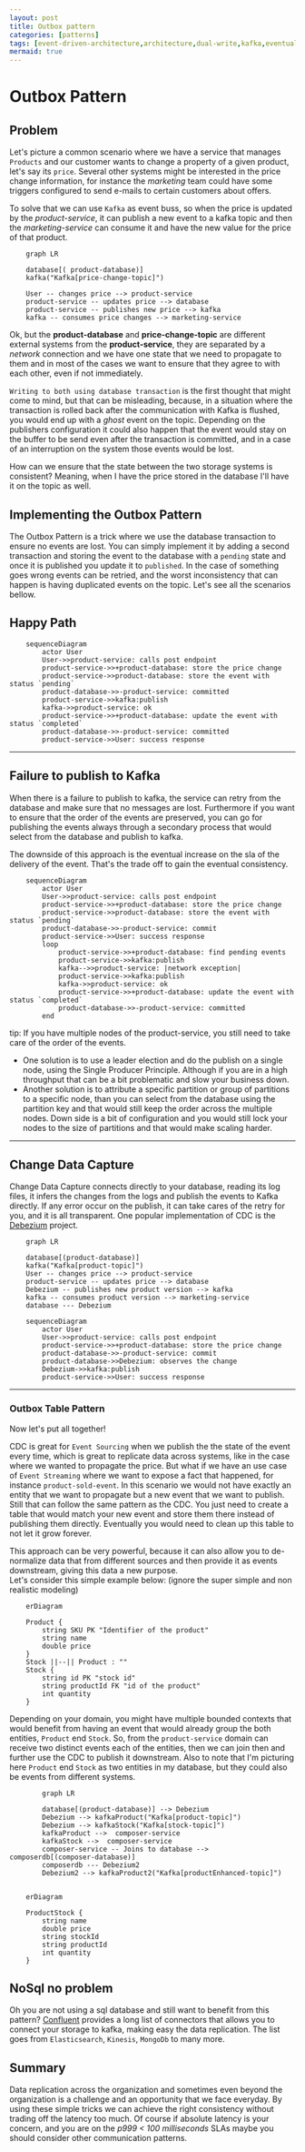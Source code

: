 ```yaml
---
layout: post
title: Outbox pattern
categories: [patterns]
tags: [event-driven-architecture,architecture,dual-write,kafka,eventual-consistency,outbox,outbox-pattern,outbox-table-pattern,two-phase-commit]
mermaid: true
---
```


# Outbox Pattern

## Problem

Let's picture a common scenario where we have a service that manages `Products` and our customer wants to change a property of a given product, let's say its `price`. Several other systems might be interested in the price change information, for instance the *marketing* team could have some triggers configured to send e-mails to certain customers about offers.

To solve that we can use `Kafka` as event buss, so when the price is updated by the *product-service*, it can publish a new event to a kafka topic and then the *marketing-service* can consume it and have the new value for the price of that product.

```mermaid
    graph LR

    database[( product-database)]
    kafka("Kafka[price-change-topic]")

    User -- changes price --> product-service 
    product-service -- updates price --> database    
    product-service -- publishes new price --> kafka
    kafka -- consumes price changes --> marketing-service

```

Ok, but the **product-database** and **price-change-topic** are different external systems from the **product-service**, they are separated by a *network* connection and we have one state that we need to propagate to them and in most of the cases we want to ensure that they agree to with each other, even if not immediately.

``Writing to both using database transaction`` is the first thought that might come to mind, but that can be misleading, because, in a  situation where the transaction is rolled back after the communication with Kafka is flushed, you would end up with a *ghost* event on the topic. Depending on the publishers configuration it could also happen that the event would stay on the buffer to be send even after the transaction is committed, and in a case of an interruption on the system those events would be lost.

How can we ensure that the state between the two storage systems is consistent? Meaning, when I have the price stored in the database I'll have it on the topic as well.

## Implementing the Outbox Pattern

The Outbox Pattern is a trick where we use the database transaction to ensure no events are lost.
You can simply implement it by adding a second transaction and storing the event to the database with a `pending` state and once it is published you update it to `published`. In the case of something goes wrong events can be retried, and the worst inconsistency that can happen is having duplicated events on the topic. Let's see all the scenarios bellow.

## Happy Path

```mermaid
    sequenceDiagram
        actor User
        User->>product-service: calls post endpoint
        product-service->>+product-database: store the price change
        product-service->>product-database: store the event with status `pending`
        product-database->>-product-service: committed
        product-service->>kafka:publish
        kafka->>product-service: ok
        product-service->>+product-database: update the event with status `completed`
        product-database->>-product-service: committed
        product-service->>User: success response

```

---

## Failure to publish to Kafka

When there is a failure to publish to kafka, the service can retry from the database and make sure that no messages are lost. Furthermore if you want to ensure that the order of the events are preserved, you can go for publishing the events always through a secondary process that would select from the database and publish to kafka.

The downside of this approach is the eventual increase on the sla of the delivery of the event. That's the trade off to gain the eventual consistency.

```mermaid
    sequenceDiagram
        actor User
        User->>product-service: calls post endpoint
        product-service->>+product-database: store the price change
        product-service->>product-database: store the event with status `pending`
        product-database->>-product-service: commit
        product-service->>User: success response
        loop
            product-service->>+product-database: find pending events
            product-service->>kafka:publish
            kafka-->>product-service: |network exception|
            product-service->>kafka:publish
            kafka->>product-service: ok 
            product-service->>+product-database: update the event with status `completed`
            product-database->>-product-service: committed
        end
```

tip: If you have multiple nodes of the product-service, you still need to take care of the order of the events.

- One solution is to use a leader election and do the publish on a single node, using the Single Producer Principle. Although if you are in a high throughput that can be a bit problematic and slow your business down.
- Another solution is to attribute a specific partition or group of partitions to a specific node, than you can select from the database using the partition key and that would still keep the order across the multiple nodes. Down side is a bit of configuration and you would still lock your nodes to the size of partitions and that would make scaling harder.

---

## Change Data Capture

Change Data Capture connects directly to your database, reading its log files, it infers the changes from the logs and publish the events to Kafka directly. If any error occur on the publish, it can take cares of the retry for you, and it is all transparent.
One popular implementation of CDC is the [Debezium](https://debezium.io/) project.

```mermaid
    graph LR

    database[(product-database)]
    kafka("Kafka[product-topic]")
    User -- changes price --> product-service 
    product-service -- updates price --> database    
    Debezium -- publishes new product version --> kafka
    kafka -- consumes product version --> marketing-service
    database --- Debezium

```

```mermaid
    sequenceDiagram
        actor User
        User->>product-service: calls post endpoint
        product-service->>+product-database: store the price change
        product-database->>-product-service: commit
        product-database->>Debezium: observes the change
        Debezium->>kafka:publish
        product-service->>User: success response
```

---

### Outbox Table Pattern

Now let's put all together!

CDC is great for `Event Sourcing` when we publish the the state of the event every time, which is great to replicate data across systems, like in the case where we wanted to propagate the price. But what if we have an use case of `Event Streaming` where we want to expose a fact that happened, for instance `product-sold-event`. In this scenario we would not have exactly an entity that we want to propagate but a new event that we want to publish. Still that can follow the same pattern as the CDC. You just need to create a table that would match your new event and store them there instead of publishing them directly. Eventually you would need to clean up this table to not let it grow forever.

This approach can be very powerful, because it can also allow you to de-normalize data that from different sources and then provide it as events downstream, giving this data a new purpose.  
Let's consider this simple example below: (ignore the super simple and non realistic modeling)

```mermaid
    erDiagram
    
    Product {
        string SKU PK "Identifier of the product"
        string name
        double price
    }
    Stock ||--|| Product : ""
    Stock {
        string id PK "stock id"
        string productId FK "id of the product"
        int quantity
    }

```

Depending on your domain, you might have multiple bounded contexts that would benefit from having an event that would already group the both entities, `Product` end `Stock`. So, from the `product-service` domain can receive two distinct events each of the entities, then we can join then and further use the CDC to publish it downstream.
Also to note that I'm picturing here `Product` end `Stock` as two entities in my database, but they could also be events from different systems.

```mermaid
        graph LR

        database[(product-database)] --> Debezium
        Debezium --> kafkaProduct("Kafka[product-topic]")
        Debezium --> kafkaStock("Kafka[stock-topic]")
        kafkaProduct -->  composer-service
        kafkaStock -->  composer-service
        composer-service -- Joins to database --> composerdb[(composer-database)] 
        composerdb --- Debezium2
        Debezium2 --> kafkaProduct2("Kafka[productEnhanced-topic]")


```

```mermaid
    erDiagram
  
    ProductStock {
        string name
        double price
        string stockId 
        string productId 
        int quantity
    }

```

## NoSql no problem

Oh you are not using a sql database and still want to benefit from this pattern? [Confluent](https://www.confluent.io/) provides a long list of connectors that allows you to connect your storage to kafka, making easy the data replication. The list goes from `Elasticsearch`, `Kinesis`, `MongoDb` to many more.

## Summary

Data replication across the organization and sometimes even beyond the organization is a challenge and an opportunity that we face everyday. By using these simple tricks we can achieve the right consistency without trading off the latency too much. Of course if absolute latency is your concern, and you are on the *p999 < 100 milliseconds* SLAs maybe you should consider other communication patterns.
